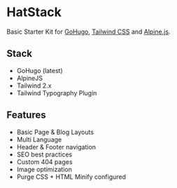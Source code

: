 # HatStack

Basic Starter Kit for [GoHugo](https://gohugo.io/), [Tailwind CSS](https://www.tailwindcss.com) and [Alpine.js](https://alpinejs.dev/).

## Stack

- GoHugo (latest)
- AlpineJS
- Tailwind 2.x
- Tailwind Typography Plugin

## Features

- Basic Page & Blog Layouts
- Multi Language 
- Header & Footer navigation
- SEO best practices
- Custom 404 pages
- Image optimization
- Purge CSS + HTML Minify configured
